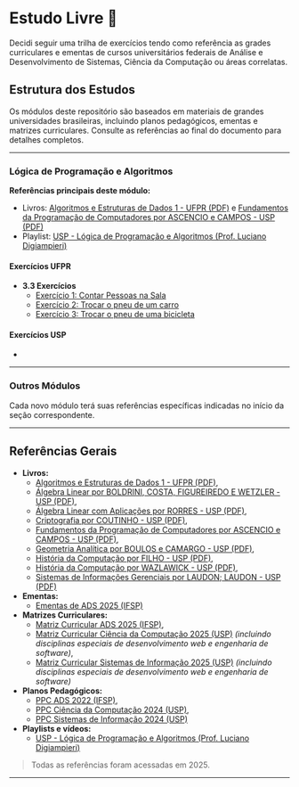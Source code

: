 # Estudo Livre 📔

Decidi seguir uma trilha de exercícios tendo como referência as grades curriculares e ementas de cursos universitários federais de Análise e Desenvolvimento de Sistemas, Ciência da Computação ou áreas correlatas.

## Estrutura dos Estudos

Os módulos deste repositório são baseados em materiais de grandes universidades brasileiras, incluindo planos pedagógicos, ementas e matrizes curriculares. Consulte as referências ao final do documento para detalhes completos.

---

### Lógica de Programação e Algoritmos

**Referências principais deste módulo:**
- Livros: [Algoritmos e Estruturas de Dados 1 - UFPR (PDF)](REFERÊNCIAS/ALGORITMOS%20E%20ESTRUTURAS%20DE%20DADOS%201%20-%20UFPR.pdf) e [Fundamentos da Programação de Computadores por ASCENCIO e CAMPOS - USP (PDF)](REFERÊNCIAS/FUNDAMENTOS%20DA%20PROGRAMAÇÃO%20DE%20COMPUTADORES%20-%20ASCENCIO,%20Ana%20Fernandes%20Gomes;%20CAMPOS,%20Edilene%20Aparecida%20Veneruchi%20de.pdf)
- Playlist: [USP - Lógica de Programação e Algoritmos (Prof. Luciano Digiampieri)](https://www.youtube.com/playlist?list=PL_JAaU8k6DQWsh1mt8vwpP8YsH6Xhgq2N)

#### Exercícios UFPR

- **3.3 Exercícios**
  - [Exercício 1: Contar Pessoas na Sala](LÓGICA%20DE%20PROGRAMAÇÃO%20E%20ALGORITMOS/exercicios_UFPR/3_3_exercicios/exercicio1/contar_pessoas.md)
  - [Exercício 2: Trocar o pneu de um carro](LÓGICA%20DE%20PROGRAMAÇÃO%20E%20ALGORITMOS/exercicios_UFPR/3_3_exercicios/exercicio2/trocar_pneu_carro.md)
  - [Exercício 3: Trocar o pneu de uma bicicleta](LÓGICA%20DE%20PROGRAMAÇÃO%20E%20ALGORITMOS/exercicios_UFPR/3_3_exercicios/exercicio3/trocar_pneu_bicicleta.md)

#### Exercícios USP

- 

---

### Outros Módulos

Cada novo módulo terá suas referências específicas indicadas no início da seção correspondente.

---

## Referências Gerais

- **Livros:**
  - [Algoritmos e Estruturas de Dados 1 - UFPR (PDF)](REFERÊNCIAS/ALGORITMOS%20E%20ESTRUTURAS%20DE%20DADOS%201%20-%20UFPR.pdf),
  - [Álgebra Linear por BOLDRINI, COSTA, FIGUREIREDO E WETZLER - USP (PDF)](REFERÊNCIAS/ÁLGEBRA%20LINEAR%20-%20BOLDRINI;%20COSTA;%20FIGUEIREDO;%20WETZLER.pdf),
  - [Álgebra Linear com Aplicações por RORRES - USP (PDF)](REFERÊNCIAS/ÁLGEBRA%20LINEAR%20COM%20APLICAÇÕES%20-%20RORRES,%20Anton.pdf),
  - [Criptografia por COUTINHO - USP (PDF)](REFERÊNCIAS/CRIPTOGRAFIA%20-%20COUTINHO.pdf),
  - [Fundamentos da Programação de Computadores por ASCENCIO e CAMPOS - USP (PDF)](REFERÊNCIAS/FUNDAMENTOS%20DA%20PROGRAMAÇÃO%20DE%20COMPUTADORES%20-%20ASCENCIO,%20Ana%20Fernandes%20Gomes;%20CAMPOS,%20Edilene%20Aparecida%20Veneruchi%20de.pdf),
  - [Geometria Analítica por BOULOS e CAMARGO - USP (PDF)](REFERÊNCIAS/GEOMETRIA%20ANALÍTICA%20-%20BOULOS,%20Paulo;%20CAMARGO,%20Ivan%20de.pdf),
  - [História da Computação por FILHO - USP (PDF)](REFERÊNCIAS/HISTÓRIA%20DA%20COMPUTAÇÃO%20-%20FILHO,%20Cléuzio%20Fonseca.pdf),
  - [História da Computação por WAZLAWICK - USP (PDF)](REFERÊNCIAS/HISTÓRIA%20DA%20COMPUTAÇÃO%20-%20WAZLAWICK,%20Raul%20Sidnei.pdf),
  - [Sistemas de Informações Gerenciais por LAUDON; LAUDON - USP (PDF)](REFERÊNCIAS/SISTEMAS%20DE%20INFORMAÇÃO%20GERENCIAIS%20-%20LAUDON%20&%20LAUDON.pdf)
- **Ementas:**
  - [Ementas de ADS 2025 (IFSP)](REFERÊNCIAS/EMENTAS%20DISCIPLINAS%20ADS%202025%20%28IFSP%29.pdf)
- **Matrizes Curriculares:**
  - [Matriz Curricular ADS 2025 (IFSP)](REFERÊNCIAS/MATRIS%20CURRICULAR%20ADS%202025%20%28IFSP%29.pdf),
  - [Matriz Curricular Ciência da Computação 2025 (USP)](https://uspdigital.usp.br/jupiterweb/listarGradeCurricular?codcg=55&codcur=55041&codhab=0&tipo=N) _(incluindo disciplinas especiais de desenvolvimento web e engenharia de software)_,
  - [Matriz Curricular Sistemas de Informação 2025 (USP)](https://uspdigital.usp.br/jupiterweb/listarGradeCurricular?codcg=55&codcur=55051&codhab=4&tipo=N) _(incluindo disciplinas especiais de desenvolvimento web e engenharia de software)_
- **Planos Pedagógicos:**
  - [PPC ADS 2022 (IFSP)](REFERÊNCIAS/PLANO%20PEDAGOGICO%20CURRICULAR%20ADS%202022%20%28IFSP%29.pdf),
  - [PPC Ciência da Computação 2024 (USP)](https://web.icmc.usp.br/SVGRAD/ppp/PPC%202024-2%20-%20BCC_%20ok.pdf),
  - [PPC Sistemas de Informação 2024 (USP)](REFERÊNCIAS/PLANO%20PEDAGOGICO%20DE%20CURSO%20SISTEMAS%20DE%20INFORMAÇÃO%202024%20(USP)pdf.pdf)
- **Playlists e vídeos:**
  - [USP - Lógica de Programação e Algoritmos (Prof. Luciano Digiampieri)](https://www.youtube.com/playlist?list=PL_JAaU8k6DQWsh1mt8vwpP8YsH6Xhgq2N)


> Todas as referências foram acessadas em 2025.

---
